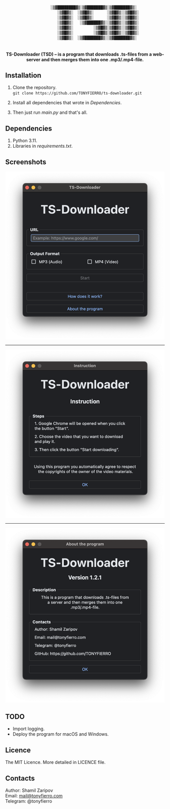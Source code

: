 <br>
<br>

```
                         
					░▒▓████████▓▒░▒▓███████▓▒░▒▓███████▓▒░  
					   ░▒▓█▓▒░  ░▒▓█▓▒░      ░▒▓█▓▒░░▒▓█▓▒░ 
					   ░▒▓█▓▒░  ░▒▓█▓▒░      ░▒▓█▓▒░░▒▓█▓▒░ 
					   ░▒▓█▓▒░   ░▒▓██████▓▒░░▒▓█▓▒░░▒▓█▓▒░ 
					   ░▒▓█▓▒░         ░▒▓█▓▒░▒▓█▓▒░░▒▓█▓▒░ 
					   ░▒▓█▓▒░         ░▒▓█▓▒░▒▓█▓▒░░▒▓█▓▒░ 
					   ░▒▓█▓▒░  ░▒▓███████▓▒░░▒▓███████▓▒░  
        
```

<h4 style="text-align: center;">TS-Downloader (TSD) – is a program that downloads .ts-files from a web-server and then merges them into one .mp3/.mp4-file.</h4>



## Installation

1. Clone the repository. <br>
	```git clone https://github.com/TONYFIERRO/ts-downloader.git``` <br>

2. Install all dependencies that wrote in *Dependencies*. 

3. Then just run *main.py* and that's all.

## Dependencies

1. Python 3.11.
2. Libraries in *requirements.txt*.

## Screenshots

![main window](screenshots/1.png)

---

![instruction](screenshots/2.png)

---

![about the program](screenshots/3.png)

## TODO

* Import logging.
* Deploy the program for macOS and Windows.

## Licence

The MIT Licence. More detailed in LICENCE file.

## Contacts

Author: Shamil Zaripov <br>
Email: mail@tonyfierro.com <br>
Telegram: @tonyfierro <br>
